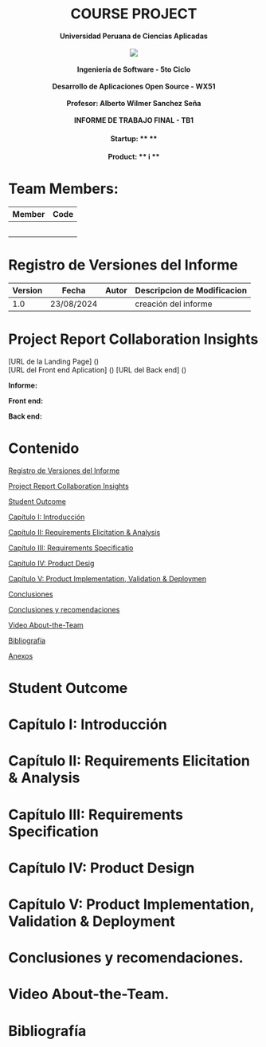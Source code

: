 # <center>COURSE PROJECT</center>

<p align="center">
    <strong>Universidad Peruana de Ciencias Aplicadas</strong><br>
<br>
    <img src="https://upload.wikimedia.org/wikipedia/commons/f/fc/UPC_logo_transparente.png"><br>
<br>
    <strong>Ingeniería de Software - 5to Ciclo</strong><br>
<br>
    <strong>Desarrollo de Aplicaciones Open Source - WX51</strong><br>  
<br>
    <strong>Profesor: Alberto Wilmer Sanchez Seña</strong><br>
    <br> <strong>INFORME DE TRABAJO FINAL - TB1 </strong> 
</p>


<center>

#### Startup: ** **

#### Product: ** i **

</center>

# Team  Members:

<div align="center">

|             Member             |    Code    |
|:-------------------------------:|:---------:|
|||
|||
|||
|||
|||



</div>

# Registro de Versiones del Informe

<div align="center">


| Version | Fecha      | Autor         | Descripcion de Modificacion                                                                                             |
|---------|------------|---------------|-------------------------------------------------------------------------------------------------------------------------|
| 1.0 | 23/08/2024 | | creación del informe |


</div>

# Project Report Collaboration Insights

[URL de la Landing Page] ()  
[URL del Front end Aplication] ()
[URL del Back end] ()

**Informe:**



**Front end:**


**Back end:**

# Contenido

[Registro de Versiones del Informe](#registro-de-versiones-del-informe)

[Project Report Collaboration Insights](#project-report-collaboration-insights)

[Student Outcome](#student-outcome)

[Capítulo I: Introducción](#capítulo-i-introducción)

[Capítulo II: Requirements Elicitation & Analysis](#capítulo-ii-requirements-elicitation--analysis)

[Capítulo III: Requirements Specificatio](#capítulo-iii-requirements-specification)

[Capítulo IV: Product Desig](#capítulo-iv-product-design)

[Capítulo V: Product Implementation, Validation & Deploymen](#capítulo-v-product-implementation-validation--deployment)

[Conclusiones](#conclusiones)

[Conclusiones y recomendaciones](#conclusiones-y-recomendaciones)

[Video About-the-Team](#video-about-the-team)

[Bibliografía](#bibliografía)

[Anexos](#anexos)

# Student Outcome

# Capítulo I: Introducción

# Capítulo II: Requirements Elicitation & Analysis

# Capítulo III: Requirements Specification

# Capítulo IV: Product Design

# Capítulo V: Product Implementation, Validation & Deployment

# Conclusiones y recomendaciones.

# Video About-the-Team.

# Bibliografía
